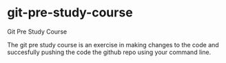 # git-pre-study-course
Git Pre Study Course

The git pre study course is an exercise in making changes to the 
code and succesfully pushing the code the github repo using your 
command line.
